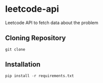 # leetcode-api
Leetcode API to fetch data about the problem

## Cloning Repository
```git
git clone 
```
## Installation 

```Python
pip install -r requirements.txt
```
